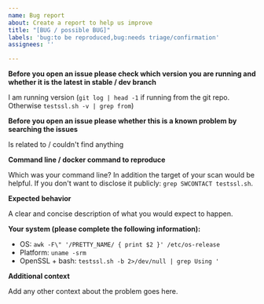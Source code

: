 ```yaml
---
name: Bug report
about: Create a report to help us improve
title: "[BUG / possible BUG]"
labels: 'bug:to be reproduced,bug:needs triage/confirmation'
assignees: ''

---
```

<!---

_Feel free to remove this line but please stick to the template. We would like to reproduce the bug and therefore need concise information. Depending on the lack of information provided we might close your issue otherwise right away. _
-->

**Before you open an issue please check which version you are running and whether it is the latest in stable / dev branch**

I am running version (``git log | head -1`` if running from the git repo. Otherwise ``testssl.sh -v | grep from``)


**Before you open an issue please whether this is a known problem by searching the issues**

Is related to / couldn't find anything


**Command line / docker command to reproduce**

Which was your command line? In addition the target of your scan would be helpful. If you don't want to disclose it publicly: ``grep SWCONTACT testssl.sh``.


**Expected behavior**

A clear and concise description of what you would expect to happen.


**Your system (please complete the following information):**
 - OS: ``awk -F\" '/PRETTY_NAME/ { print $2 }' /etc/os-release``
 - Platform: ``uname -srm``
 - OpenSSL + bash: ``testssl.sh -b 2>/dev/null | grep Using '``

**Additional context**

Add any other context about the problem goes here.
